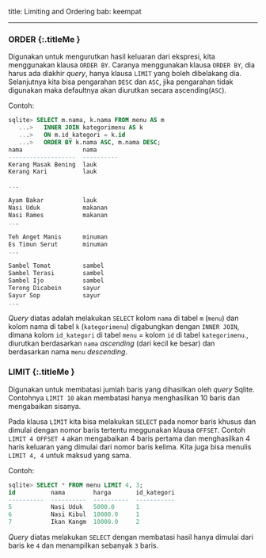 title: Limiting and Ordering
bab: keempat

---


### <i class="fa fa-code"></i> ORDER {:.titleMe }

Digunakan untuk mengurutkan hasil keluaran dari ekspresi, kita menggunakan klausa `ORDER BY`.
Caranya menggunakan klausa `ORDER BY`, dia harus ada diakhir _query_, hanya klausa `LIMIT` yang boleh dibelakang dia.
Selanjutnya kita bisa pengarahan `DESC` dan `ASC`, jika pengarahan tidak digunakan maka defaultnya akan diurutkan secara ascending(`ASC`).

Contoh:
```sql
sqlite> SELECT m.nama, k.nama FROM menu AS m
   ...>   INNER JOIN kategorimenu AS k
   ...>   ON m.id_kategori = k.id
   ...>   ORDER BY k.nama ASC, m.nama DESC;
nama                 nama      
-------------------  ----------
Kerang Masak Bening  lauk      
Kerang Kari          lauk      

...

Ayam Bakar           lauk      
Nasi Uduk            makanan   
Nasi Rames           makanan   
...

Teh Anget Manis      minuman   
Es Timun Serut       minuman   
...

Sambel Tomat         sambel    
Sambel Terasi        sambel    
Sambel Ijo           sambel    
Terong Dicabein      sayur     
Sayur Sop            sayur    
...

```

_Query_ diatas adalah melakukan `SELECT` kolom `nama` di tabel `m` (`menu`) dan kolom nama di tabel `k` (`kategorimenu`) digabungkan dengan `INNER JOIN`, dimana kolom `id_kategori` di tabel `menu` = kolom `id` di tabel `kategorimenu`., diurutkan berdasarkan `nama` _ascending_ (dari kecil ke besar) dan berdasarkan nama `menu` _descending_.


### <i class="fa fa-code"></i> LIMIT {:.titleMe }

Digunakan untuk membatasi jumlah baris yang dihasilkan oleh _query_ Sqlite.
Contohnya `LIMIT 10` akan membatasi hanya menghasilkan 10 baris dan mengabaikan sisanya.

Pada klausa `LIMIT` kita bisa melakukan `SELECT` pada nomor baris khusus dan dimulai dengan nomor baris tertentu meggunakan klausa `OFFSET`.
Contoh `LIMIT 4 OFFSET 4` akan mengabaikan 4 baris pertama dan menghasilkan 4 haris keluaran yang dimulai dari nomor baris kelima.
Kita juga bisa menulis `LIMIT 4, 4` untuk maksud yang sama.

Contoh:
```sql
sqlite> SELECT * FROM menu LIMIT 4, 3;
id          nama        harga       id_kategori
----------  ----------  ----------  -----------
5           Nasi Uduk   5000.0      1          
6           Nasi Kibul  10000.0     1          
7           Ikan Kangm  10000.0     2  
```

_Query_ diatas melakukan `SELECT` dengan membatasi hasil hanya dimulai dari baris ke `4` dan menampilkan sebanyak `3` baris.

